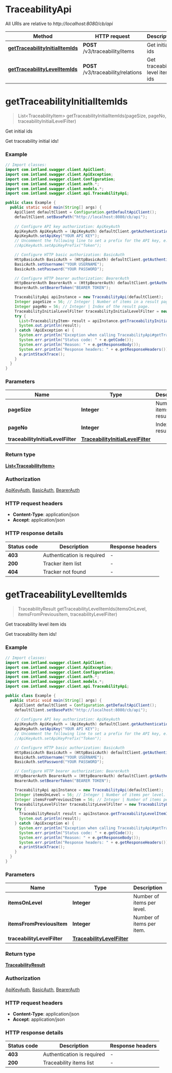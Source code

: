 # TraceabilityApi

All URIs are relative to *http://localhost:8080/cb/api*

Method | HTTP request | Description
------------- | ------------- | -------------
[**getTraceabilityInitialItemIds**](TraceabilityApi.md#getTraceabilityInitialItemIds) | **POST** /v3/traceability/items | Get initial ids
[**getTraceabilityLevelItemIds**](TraceabilityApi.md#getTraceabilityLevelItemIds) | **POST** /v3/traceability/relations | Get traceability level item ids


<a name="getTraceabilityInitialItemIds"></a>
# **getTraceabilityInitialItemIds**
> List&lt;TraceabilityItem&gt; getTraceabilityInitialItemIds(pageSize, pageNo, traceabilityInitialLevelFilter)

Get initial ids

Get traceability initial ids!

### Example
```java
// Import classes:
import com.intland.swagger.client.ApiClient;
import com.intland.swagger.client.ApiException;
import com.intland.swagger.client.Configuration;
import com.intland.swagger.client.auth.*;
import com.intland.swagger.client.models.*;
import com.intland.swagger.client.api.TraceabilityApi;

public class Example {
  public static void main(String[] args) {
    ApiClient defaultClient = Configuration.getDefaultApiClient();
    defaultClient.setBasePath("http://localhost:8080/cb/api");
    
    // Configure API key authorization: ApiKeyAuth
    ApiKeyAuth ApiKeyAuth = (ApiKeyAuth) defaultClient.getAuthentication("ApiKeyAuth");
    ApiKeyAuth.setApiKey("YOUR API KEY");
    // Uncomment the following line to set a prefix for the API key, e.g. "Token" (defaults to null)
    //ApiKeyAuth.setApiKeyPrefix("Token");

    // Configure HTTP basic authorization: BasicAuth
    HttpBasicAuth BasicAuth = (HttpBasicAuth) defaultClient.getAuthentication("BasicAuth");
    BasicAuth.setUsername("YOUR USERNAME");
    BasicAuth.setPassword("YOUR PASSWORD");

    // Configure HTTP bearer authorization: BearerAuth
    HttpBearerAuth BearerAuth = (HttpBearerAuth) defaultClient.getAuthentication("BearerAuth");
    BearerAuth.setBearerToken("BEARER TOKEN");

    TraceabilityApi apiInstance = new TraceabilityApi(defaultClient);
    Integer pageSize = 56; // Integer | Number of items in a result page.
    Integer pageNo = 56; // Integer | Index of the result page.
    TraceabilityInitialLevelFilter traceabilityInitialLevelFilter = new TraceabilityInitialLevelFilter(); // TraceabilityInitialLevelFilter | 
    try {
      List<TraceabilityItem> result = apiInstance.getTraceabilityInitialItemIds(pageSize, pageNo, traceabilityInitialLevelFilter);
      System.out.println(result);
    } catch (ApiException e) {
      System.err.println("Exception when calling TraceabilityApi#getTraceabilityInitialItemIds");
      System.err.println("Status code: " + e.getCode());
      System.err.println("Reason: " + e.getResponseBody());
      System.err.println("Response headers: " + e.getResponseHeaders());
      e.printStackTrace();
    }
  }
}
```

### Parameters

Name | Type | Description  | Notes
------------- | ------------- | ------------- | -------------
 **pageSize** | **Integer**| Number of items in a result page. | [optional]
 **pageNo** | **Integer**| Index of the result page. | [optional]
 **traceabilityInitialLevelFilter** | [**TraceabilityInitialLevelFilter**](TraceabilityInitialLevelFilter.md)|  | [optional]

### Return type

[**List&lt;TraceabilityItem&gt;**](TraceabilityItem.md)

### Authorization

[ApiKeyAuth](../README.md#ApiKeyAuth), [BasicAuth](../README.md#BasicAuth), [BearerAuth](../README.md#BearerAuth)

### HTTP request headers

 - **Content-Type**: application/json
 - **Accept**: application/json

### HTTP response details
| Status code | Description | Response headers |
|-------------|-------------|------------------|
**403** | Authentication is required |  -  |
**200** | Tracker item list |  -  |
**404** | Tracker not found |  -  |

<a name="getTraceabilityLevelItemIds"></a>
# **getTraceabilityLevelItemIds**
> TraceabilityResult getTraceabilityLevelItemIds(itemsOnLevel, itemsFromPreviousItem, traceabilityLevelFilter)

Get traceability level item ids

Get traceability item ids!

### Example
```java
// Import classes:
import com.intland.swagger.client.ApiClient;
import com.intland.swagger.client.ApiException;
import com.intland.swagger.client.Configuration;
import com.intland.swagger.client.auth.*;
import com.intland.swagger.client.models.*;
import com.intland.swagger.client.api.TraceabilityApi;

public class Example {
  public static void main(String[] args) {
    ApiClient defaultClient = Configuration.getDefaultApiClient();
    defaultClient.setBasePath("http://localhost:8080/cb/api");
    
    // Configure API key authorization: ApiKeyAuth
    ApiKeyAuth ApiKeyAuth = (ApiKeyAuth) defaultClient.getAuthentication("ApiKeyAuth");
    ApiKeyAuth.setApiKey("YOUR API KEY");
    // Uncomment the following line to set a prefix for the API key, e.g. "Token" (defaults to null)
    //ApiKeyAuth.setApiKeyPrefix("Token");

    // Configure HTTP basic authorization: BasicAuth
    HttpBasicAuth BasicAuth = (HttpBasicAuth) defaultClient.getAuthentication("BasicAuth");
    BasicAuth.setUsername("YOUR USERNAME");
    BasicAuth.setPassword("YOUR PASSWORD");

    // Configure HTTP bearer authorization: BearerAuth
    HttpBearerAuth BearerAuth = (HttpBearerAuth) defaultClient.getAuthentication("BearerAuth");
    BearerAuth.setBearerToken("BEARER TOKEN");

    TraceabilityApi apiInstance = new TraceabilityApi(defaultClient);
    Integer itemsOnLevel = 56; // Integer | Number of items per level.
    Integer itemsFromPreviousItem = 56; // Integer | Number of items per item.
    TraceabilityLevelFilter traceabilityLevelFilter = new TraceabilityLevelFilter(); // TraceabilityLevelFilter | 
    try {
      TraceabilityResult result = apiInstance.getTraceabilityLevelItemIds(itemsOnLevel, itemsFromPreviousItem, traceabilityLevelFilter);
      System.out.println(result);
    } catch (ApiException e) {
      System.err.println("Exception when calling TraceabilityApi#getTraceabilityLevelItemIds");
      System.err.println("Status code: " + e.getCode());
      System.err.println("Reason: " + e.getResponseBody());
      System.err.println("Response headers: " + e.getResponseHeaders());
      e.printStackTrace();
    }
  }
}
```

### Parameters

Name | Type | Description  | Notes
------------- | ------------- | ------------- | -------------
 **itemsOnLevel** | **Integer**| Number of items per level. | [optional]
 **itemsFromPreviousItem** | **Integer**| Number of items per item. | [optional]
 **traceabilityLevelFilter** | [**TraceabilityLevelFilter**](TraceabilityLevelFilter.md)|  | [optional]

### Return type

[**TraceabilityResult**](TraceabilityResult.md)

### Authorization

[ApiKeyAuth](../README.md#ApiKeyAuth), [BasicAuth](../README.md#BasicAuth), [BearerAuth](../README.md#BearerAuth)

### HTTP request headers

 - **Content-Type**: application/json
 - **Accept**: application/json

### HTTP response details
| Status code | Description | Response headers |
|-------------|-------------|------------------|
**403** | Authentication is required |  -  |
**200** | Traceability items list |  -  |

